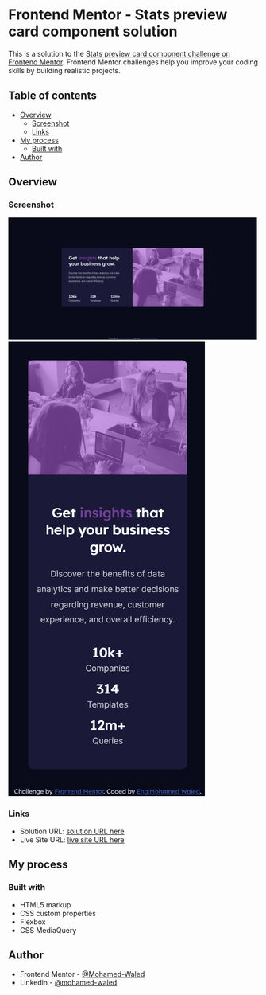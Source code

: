 # Frontend Mentor - Stats preview card component solution

This is a solution to the [Stats preview card component challenge on Frontend Mentor](https://www.frontendmentor.io/challenges/stats-preview-card-component-8JqbgoU62). Frontend Mentor challenges help you improve your coding skills by building realistic projects.

## Table of contents

- [Overview](#overview)
  - [Screenshot](#screenshot)
  - [Links](#links)
- [My process](#my-process)
  - [Built with](#built-with)
- [Author](#author)

## Overview

### Screenshot

![](https://raw.githubusercontent.com/Mohamed-Waled/Stats-Preview-Card-Component/main/images/Screenshot%202022-03-17%20at%2004-31-55%20Frontend%20Mentor%20Stats%20preview%20card%20component.png)
![](https://raw.githubusercontent.com/Mohamed-Waled/Stats-Preview-Card-Component/main/images/Screenshot%202022-03-17%20at%2004-36-24%20Frontend%20Mentor%20Stats%20preview%20card%20component.png)

### Links

- Solution URL: [solution URL here](https://www.frontendmentor.io/solutions/stats-preview-card-component-with-css-flexbox-FfDrl91j2)
- Live Site URL: [live site URL here](https://mohamed-waled.github.io/Stats-Preview-Card-Component/)

## My process

### Built with

- HTML5 markup
- CSS custom properties
- Flexbox
- CSS MediaQuery

## Author

- Frontend Mentor - [@Mohamed-Waled](https://www.frontendmentor.io/profile/Mohamed-Waled)
- Linkedin - [@mohamed-waled](https://www.linkedin.com/in/mohamed-waled-82a51a1bb/)